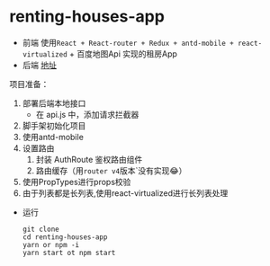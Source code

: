 # renting-houses-app
- 前端 使用`React + React-router + Redux + antd-mobile + react-virtualized` + 百度地图Api 实现的租房App
- 后端 <a href="#">地址</a>


项目准备：
1. 部署后端本地接口
    - 在 api.js 中，添加请求拦截器
2. 脚手架初始化项目
3. 使用antd-mobile
4. 设置路由
    1. 封装 AuthRoute 鉴权路由组件
    2. 路由缓存（用`router v4`版本`没有实现😂）
5. 使用PropTypes进行props校验
6. 由于列表都是长列表,使用react-virtualized进行长列表处理


- 运行 
    ```shell
    git clone 
    cd renting-houses-app
    yarn or npm -i
    yarn start ot npm start
    ```


